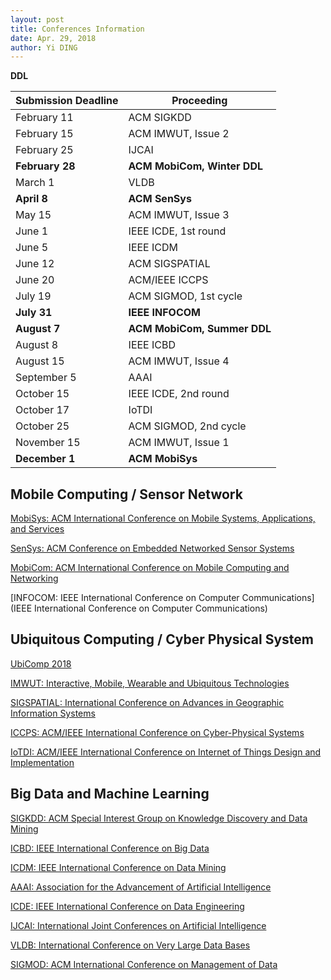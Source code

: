 ```yaml
---
layout: post
title: Conferences Information
date: Apr. 29, 2018
author: Yi DING
---
```


**DDL**

| Submission Deadline | Proceeding                  |
| ------------------- | --------------------------- |
| February 11         | ACM SIGKDD                  |
| February 15         | ACM IMWUT, Issue 2          |
| February 25         | IJCAI                       |
| **February 28**     | **ACM MobiCom, Winter DDL** |
| March 1             | VLDB                        |
| **April 8**         | **ACM SenSys**              |
| May 15              | ACM IMWUT, Issue 3          |
| June 1              | IEEE ICDE, 1st round        |
| June 5              | IEEE ICDM                   |
| June 12             | ACM SIGSPATIAL              |
| June 20             | ACM/IEEE ICCPS              |
| July 19             | ACM SIGMOD, 1st cycle       |
| **July 31**         | **IEEE INFOCOM**            |
| **August 7**        | **ACM MobiCom, Summer DDL** |
| August 8            | IEEE ICBD                   |
| August 15           | ACM IMWUT, Issue 4          |
| September 5         | AAAI                        |
| October 15          | IEEE ICDE, 2nd round        |
| October 17          | IoTDI                       |
| October 25          | ACM SIGMOD, 2nd cycle       |
| November 15         | ACM IMWUT, Issue 1          |
| **December 1**      | **ACM MobiSys**             |



## Mobile Computing / Sensor Network

[MobiSys: ACM International Conference on Mobile Systems, Applications, and Services](https://www.sigmobile.org/mobisys/2018/)

[SenSys: ACM Conference on Embedded Networked Sensor Systems](http://sensys.acm.org/2018/)

[MobiCom: ACM International Conference on Mobile Computing and Networking](https://www.sigmobile.org/mobicom/submission.html)

[INFOCOM: IEEE International Conference on Computer Communications](IEEE International Conference on Computer Communications)



## Ubiquitous Computing / Cyber Physical System

[UbiComp 2018](http://ubicomp.org/ubicomp2018/cfps/papers.html)

[IMWUT: Interactive, Mobile, Wearable and Ubiquitous Technologies](https://imwut.acm.org/)

[SIGSPATIAL: International Conference on Advances in Geographic Information Systems](http://sigspatial2018.sigspatial.org/cfp/)

[ICCPS: ACM/IEEE International Conference on Cyber-Physical Systems](http://iccps.acm.org/)

[IoTDI: ACM/IEEE International Conference on Internet of Things Design and Implementation](http://conferences.computer.org/iotDI/2019/)



## Big Data and Machine Learning 

[SIGKDD: ACM Special Interest Group on Knowledge Discovery and Data Mining](http://www.kdd.org/)

[ICBD: IEEE International Conference on Big Data](http://cci.drexel.edu/bigdata/bigdata2018/CallPapers.html)

[ICDM: IEEE International Conference on Data Mining](http://icdm2018.org/calls/call-for-papers/)

[AAAI: Association for the Advancement of Artificial Intelligence](https://aaai.org/Conferences/AAAI-19/aaai19call/)

[ICDE:  IEEE International Conference on Data Engineering](http://conferences.cis.umac.mo/icde2019/?page_id=43)

[IJCAI: International Joint Conferences on Artificial Intelligence](https://ijcai.org/)

[VLDB: International Conference on Very Large Data Bases](https://www.vldb.org/2019/)

[SIGMOD: ACM International Conference on Management of Data](http://sigmod2019.org/sigmodcfp)



